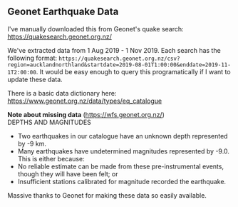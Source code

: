 ## Geonet Earthquake Data  

I've manually downloaded this from Geonet's quake search: https://quakesearch.geonet.org.nz/  

We've extracted data from 1 Aug 2019 - 1 Nov 2019. Each search has the following format: `https://quakesearch.geonet.org.nz/csv?region=aucklandnorthland&startdate=2019-08-01T1:00:00&enddate=2019-11-1T2:00:00`. It would be easy enough to query this programatically if I want to update these data.

There is a basic data dictionary here: https://www.geonet.org.nz/data/types/eq_catalogue

**Note about missing data** (https://wfs.geonet.org.nz/)  
DEPTHS AND MAGNITUDES  
  - Two earthquakes in our catalogue have an unknown depth represented by -9 km.  
  - Many earthquakes have undetermined magnitudes represented by -9.0. This is either because:  
  - No reliable estimate can be made from these pre-instrumental events, though they will have been felt; or  
  - Insufficient stations calibrated for magnitude recorded the earthquake.  

Massive thanks to Geonet for making these data so easily available. 
